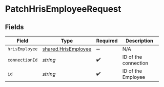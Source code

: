 # PatchHrisEmployeeRequest


## Fields

| Field                                                      | Type                                                       | Required                                                   | Description                                                |
| ---------------------------------------------------------- | ---------------------------------------------------------- | ---------------------------------------------------------- | ---------------------------------------------------------- |
| `hrisEmployee`                                             | [shared.HrisEmployee](../../models/shared/hrisemployee.md) | :heavy_minus_sign:                                         | N/A                                                        |
| `connectionId`                                             | *string*                                                   | :heavy_check_mark:                                         | ID of the connection                                       |
| `id`                                                       | *string*                                                   | :heavy_check_mark:                                         | ID of the Employee                                         |